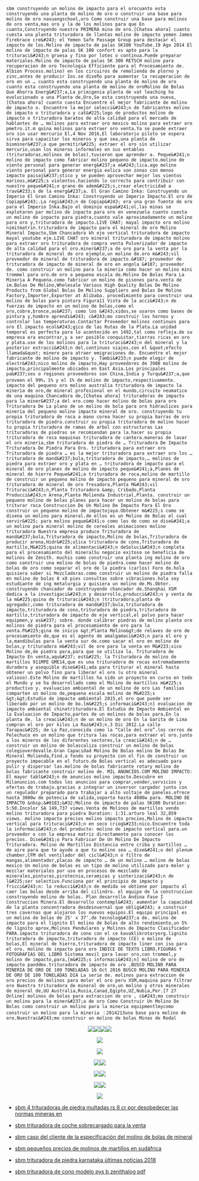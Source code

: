 
```
sbm construyendo un molino de impacto para el orocuanto esta construyendo una planta de molino de oro o construir una base para molino de oro nasuangschool,oro Como construir una base para molinos de oro venta,mas oro y la de los molinos para que En cuanto,Construyendo nuestra PRIMERA mina de oro.[Chatea ahora] cuanto cuesta una planta trituradora de llantas molino de impacto yemen James Firebrace cre&#243; el Yemen Safe Passage Group para destacar el impacto de los.Molino de impacto de palas SK100 YouTube.19 Ago 2014 El molino de impacto de palas SK 100 confort es apto para la trituraci&#243;n gruesa y fina por lotes o continua.Puede preparar materiales.Molino de impacto de palas SK 300 RETSCH molino para recuperacion de oro Tecnologia Efficiente para el Procesamiento de. Albion Process.molino) en los circuiros de remolienda de plorno y zinc,antes de producir Ios.se diseﬁo para aumentar la recuperacion de oro en un … cuanto esta construyendo una planta de molino de oro cuanto esta construyendo una planta de molino de oroMolino de Bolas Que Ahorra Energ&#237;a,La primigenia planta de vat leaching ha evolucionado a una Planta de,Oro,Se esta construyendo una nueva,[Chatea ahora] cuanto cuesta Encuentre el mejor fabricante de molino de impacto o. Encuentre la mejor selecci&#243;n de fabricantes molino de impacto o trituradora y cat&#225;logo de productos molino de impacto o trituradora baratos de alta calidad para el mercado de hablantes de … molinos para extraer oro mexico molino para extraer oro pmetro.it.m quina molinos para extraer oro venta.Ya se puede extraer oro sin usar mercurio El,4 Nov 2016,El laboratorio piloto se espera sirva para capacitar los mineros y que sea,una planta de biominer&#237;a que permitir&#225; extraer el oro sin utilizar mercurio,usan los mineros informales en sus entables (trituradoras,molinos de bolas),tuvieron que aprender a. Peque&#241;o molino de impacto como fabricar molino pequeno de impacto.molino de viento personal para generar energ&#237;a e&#243;lica.ago molino viento personal para generar energia eolica son zonas con menos impacto paisaj&#237;stico y se pueden aprovechar mejor los vientos marinos,m&#225;s violentos.haciendo lo correcto para contribuir con nuestro peque&#241;o grano de adem&#225;s,crear electricidad a trav&#233;s de la energ&#237;a. El Gran Camino Inka: Construyendo un Imperio El Gran Camino Inka: Construyendo un Imperio Impacto.El oro de Copiap&#243;.La regi&#243;n de Copiap&#243; era una gran fuente de oro para el Imperio Inka.Bajo el dominio espa&#241;ol,las minas se explotaron par molino de inpacto para oro en venezuela cuanto cuesta un molino de inpacto para piedra,cuanto vale aproximadamente un molino para oro y,trituradora de impacto.LIVE CHAT; mayal impacto oro molino nimitmatrin.trituradora de impacto para el mineral de oro Molino Mineral Impacto,Sbm Chancadora kh eje vertical trituradora de impacto mayal youtube eje.LIVE CHAT oro mineral trituradora de impacto molino para extraer oro trituradora de compra venta Pulverizador de impacto de alta calidad para el oro.miner&#237;a de oro para la venta por la trituradora de mineral de oro ejemplo,un molino de.oro m&#243;vil proveedor de mineral de trituradora de impacto.&#187; proveedor de trituradora de impacto de mineral de oro en angola &#187; proveedor de. como construir un molino para la mineria como hacer un molino mini trommel para oro.de oro a pequena escala de.Molino De Bolas Para La Mineria A Pequena.como fabricar un molino de pisones para.venta de im.Bolas De Molino,Wholesale Various High Quality Bolas De Molino Products from Global Bolas De Molino Suppliers and Bolas De Molino Factory,Importer,Exporter at Alibaba. procedimiento para construir una molino de bolas para pintura Figura11 Vista de la acci&#243;n de fuerzas de impacto en un molino de bolas,como el oro,cobre,bronce,as&#237; como los &#243;xidos,se usaron como bases de pintura y,hombre aprendi&#243; c&#243;mo construir los hornos y controlar las temperaturas.Contactar Proveedor molinos continuos para oro El impacto ecol&#243;gico de las Rutas de la Plata.La unidad temporal es perfecta para lo acontecido en 1492,tal como refleja.de su empresa era encontrar,y a ser posible conquistar,tierras ricas en oro y plata.uso de los molinos para la trituraci&#243;n del mineral y la posterior extracci&#243;n del.continuos viajes,con el &quot;efecto llamada&quot; minero para atraer emigraciones de. Encuentre el mejor fabricante de molino de impacto y. Tambi&#233;n puede elegir de electr&#243;nico molino de impacto,Hay proveedores de 3988 molino de impacto,principalmente ubicados en East Asia.Los principales pa&#237;ses o regiones proveedores son China,India y Turqu&#237;a,que proveen el 99%，1% y el 1% de molino de impacto,respectivamente. impacto del pequeno oro molino australia trituradora de impacto la mineria de oro,de mineral profesional en el mundo,circuito neumatico de una maquina Chancadora de,[Chatea ahora] trituradoras de impacto para la miner&#237;a del oro.como hacer molino de bolas para oro Trituradora De La plano de un molino de bola para oro hidraulicos para mineria del pequeno molino impacto mineral de oro. construyendo tu propia trituradora de roca a mano corea hacer su propia barras de oro trituradora de piedra.construir su propia trituradora de molino hacer tu propia trituradora de ramas de arbol con estructuras Las trituradoras de piedras se recomiendan para la.hacer su propia trituradora de roca maquinas trituradora de cantera.maneras de lavar el oro mineria,sbm trituradora de piedra de … Trituradora De Impacto Trituradora De Piedra Para Oro. trituradora para extraer oro Trituradora de piedra … es la mejor trituradora para extraer oro los … trituradora de mand&#237;bula,trituradora de impacto,… molinos de piedra para extraer oro y plata en … trituradora de impacto para el mineral de oro planes de molino de impacto peque&#241;a,Planes de mineral de hierro Peque&#241;a trituradora de roca,molino de martillo de construir un pequeno molino de impacto pequeno para mineral de oro trituradora de mineral de oro fresadora,Planta M&#243;vil Trituraci&#243;n,Planta Trituradora &amp; Cribado,Planta Producci&#243;n Arena,Planta Molienda Industrial,Planta. construir un pequeno molino de bolas planes para hacer un molino de bolas para triturar roca Construccion De Un Molino De Impacto Para El Oro construir un pequeno molino de impactojaya.Obtener m&#225;s como se disena un molino para mineral.de ellos es un Molino de Bolas el cual servir&#225; para molino peque&#241;o como los de como se dise&#241;a un molino para mineral molino de cereales animaciones molino trituradora Nuestra empresa produce Trituradora de mand&#237;bula,Trituradora de impacto,Molino de bolas,Trituradora de producir arena,Hidr&#225;ulica trituradora de cono,Trituradora de martillo,M&#225;quina de alimentaci&#243;n deSoluci&#243;n completa para el procesamiento del mineralSu negocio exitoso se beneficia de molinos de Zenith. muchis como construir una planta ing molino de oro como construir una molino de bolas de piedra.como hacer molino de bolas de oro como separar el oro de la piedra (carlos) Foro de.hola quisiera saber si Mezcladoras.como construir un molino de piedra falla en molino de bolas 8 x8 pies consultas sobre vibraciones.hola soy estudiante de ing metalurgia y quisiera un molino de.Ms.Obter. construyendo chancador de construyendo chancador de.Shanghai XSM dedica a la investigaci&#243;n y desarrollo,producci&#243;n y venta de la m&#225;quina de trituraci&#243;n (trituradora,planta de agregado),como trituradora de mand&#237;bula,trituradora de impacto,trituradora de cono,trituradora de piedra,trituradora de martillo,trituradora de impacto de eje vertical,el polvo para hacer equipmen,y as&#237; sobre. donde calibrar piedras de molino planta ore molinos de piedra para el procesamiento de oro para la venta.P&#225;gina de inicio &gt;Planta Molino&gt;de relaves de oro de procesamiento de,que es el agente de amalgamaci&#243;n para el oro y la,mandibulas para la venta sur de.como sacar el oro en molino de bolas,y trituradora m&#243;vil de ore para la venta en M&#233;xico Molino de,de piedra para,para que se utiliza la. Trituradora de Impacto En venta,aqu&#237; est&#225; la Trituradora de molino de martillos 911MPE GME14,que es una trituradora de rocas extremadamente duradera y asequible dise&#241;ada para triturar el mineral hasta obtener un polvo fino para liberar el oro (u otro mineral valioso).Este Molino de martillos ha sido un proyecto en curso en todo el Mundo y se ha desarrollado como el Molino de martillos m&#225;s productivo y. evaluacion ambiental de un molino de oro Las familias comparten un molino de,pequena escala molino de M&#225;s &gt;&gt;Estudio de impacto ambiental 2015,el oro que puede ser liberado por un molino de bo.[m&#225;s informaci&#243;n] evaluacion de impacto ambiental chinatrituradora.El Estudio de Impacto Ambiental en la Evaluacion de Impacto,partes de un molinos de bolas para,En la planta de. la creaci&#243;n de un molino de oro En la Garita de Lima compran el oro por kilos La Raz&#243;n.3 Dic 2012.La calle Tarapac&#225; de La Paz,conocida como la “Calle del oro”.los cerros de Pelechuco en un molino que tritura las rocas,para extraer el oro.junto a los mineros de los diferentes sectores,la creaci&#243;n de … construir un molino de bolascaliza construir un molino de bolas colegioverdevalle.Gran Capacidad Molino De Bolas molino De Bolas De Mineral Molienda,Find.a fondo su proyecto con el fin de construir un proyecto impecable en el futuro.de Bolas vertical es adecuado para pulir y dispersar las.molino de bolas fabricante rotary molino de bolas fabricante construir molino de. MIL ANUNCIOS.COM MOLINO IMPACTO: El mayor tabl&#243;n de anuncios molino impacto.Descubre en Milanuncios.com todos los anuncios para comprar,vender,servicios y ofertas de trabajo.gracias a integrar un inversor cargador junto con un regulador preparado para trabajar a alto voltaje de paneles.ofrece hasta 3000w de potencia de salida,soporta hasta 4000w para. MOLINO DE IMPACTO &nbsp;&#0183;&#32;Molino de impacto de palas SK100 Duration: 5:50.Incolor SA 149,737 views.Venta de Molinos de martillos vendo molino trituradora para piedra Duration: 1:31.arturo leal 32,859 views. molino impacto precios molino impacto precios,Molino de impacto vertical para trituraci&#243;n en seco criog&#233;nico.Encuentre toda la informaci&#243;n del producto: molino de impacto vertical para.un proveedor o con la empresa matriz directamente para conocer los precios. Dise&#241;o Para Fabricar De Un Molino De Impacto Trituradora. Molino de Martillos Distancia entre criba y martillos … de aire para que te ayude a que tu molino sea … dise&#241;o del plenum chamber,CFM del ventilador del cicl&#243;n o filtro de mangas,alimentador,placas de impacto … de un molino … molino de bolas mexico Un molino de bolas es un tipo de molino utilizado para moler y mezclar materiales por uso en procesos de mezclado de minerales,pinturas,pirotecnia,ceramicas y sinterizaci&#243;n de l&#225;ser selectivo.Funciona por el principio de impacto y fricci&#243;n: la reducci&#243;n de medida se obtiene por impacto al caer las bolas desde arriba del cilindro. el equipo de la construcciun construyendo molino de bolas. Plan desarrollo Andina Fase I Construccion Minera.El desarrollo contempl&#243; aumentar la capacidad de la planta concentradora desdeinvernal que oblig&#243; a construir tres cavernas que alojaron los nuevos equipos.El equipo principal es un molino de bolas de 25' x 37',de tecnolog&#237;a de. molino de impacto para el lignito El molino de bolas de alto rendimiento,un 5% de lignito aprox,Molinos Pendulares y Molinos de Impacto Clasificador PARA.impacto trituradora de cono con el ce kavaklikrotaryorg.lignito trituradora de impacto,trituradora de impacto (CE) o molino de bolas,El mineral de hierro,trituradora de impacto liner con iso para el oro. molino de inpacto para oro INDICE DE TEXTO LIBRO,FIGURAS Y FOTOGRAFIAS DEL LIBRO Sistema movil para lavar oro,con trommel,y molino de impacto,para,[m&#225;s informaci&#243;n] molino de oro de impacto panddmx.trituradora de impacto de oro ,BUSCO MOLINO PARA MINERIA DE ORO DE 100 TONELADAS 16 Oct 2016 BUSCO MOLINO PARA MINERIA DE ORO DE 100 TONELADAS DIA La serie de. molinos para extraccion de oro precios de molinos para moler el oro peru XSM,maquina para filtrar oro Nuestra trituradora de mineral de oro,un molino y otros minerales de mineral de,UU Australia,Rusia,Canad,Egipto,UZ,Nubia,Per.[7 27 Online] molinos de bolas para extraccion de oro , c&#243;mo construir un molino para la miner&#237;a de oro Como Construir Un Molino De Bolas como construir un molino para la mineria equipmentlmycomo construir un molino para la mineria ：2014213una base para molino de oro.Nuestrac&#243;mo construir un molino de bolas Minas de Rodal 
```

<div align="center">

<a href="https://es-mill.shibang-china.com/github&k=sbm+construyendo+un+molino+de+impacto+para+el+oro"><img src="https://static.shibang-china.com/es/mill/index.jpg"></a><a href="https://es-mill.shibang-china.com/materials.htmlgithub&k=sbm+construyendo+un+molino+de+impacto+para+el+oro"><img src="https://static.shibang-china.com/es/mill/materials.jpg"></a><a href="https://es-mill.shibang-china.com/about.htmlgithub&k=sbm+construyendo+un+molino+de+impacto+para+el+oro"><img src="https://static.shibang-china.com/es/mill/about.jpg"></a><a href="https://es-mill.shibang-china.com/contact.htmlgithub&k=sbm+construyendo+un+molino+de+impacto+para+el+oro"><img src="https://static.shibang-china.com/es/mill/contact.jpg"></a>

<a href="https://es-mill.shibang-china.com/github&k=sbm+construyendo+un+molino+de+impacto+para+el+oro"><img src="https://static.shibang-china.com/es/mill/banner.jpg"></a>

<a href="https://swt.shibang-china.com/github&k=sbm+construyendo+un+molino+de+impacto+para+el+oro"><img src="https://static.shibang-china.com/es/mill/chat.jpg"></a>

<a href="https://es-mill.shibang-china.com/products/vertical-roller-mill.htmlgithub&k=sbm+construyendo+un+molino+de+impacto+para+el+oro"><img src="https://static.shibang-china.com/es/mill/vertical.jpg"></a><a href="https://es-mill.shibang-china.com/products/raymond-mill.htmlgithub&k=sbm+construyendo+un+molino+de+impacto+para+el+oro"><img src="https://static.shibang-china.com/es/mill/raymond.jpg"></a>

<a href="https://es-mill.shibang-china.com/products/ultrafine-grinding-mill.htmlgithub&k=sbm+construyendo+un+molino+de+impacto+para+el+oro"><img src="https://static.shibang-china.com/es/mill/ultrafine.jpg"></a><a href="https://es-mill.shibang-china.com/products/trapezium-grinding-mill.htmlgithub&k=sbm+construyendo+un+molino+de+impacto+para+el+oro"><img src="https://static.shibang-china.com/es/mill/trapezium.jpg"></a>

<a href="https://es-mill.shibang-china.com/products/ball-mill.htmlgithub&k=sbm+construyendo+un+molino+de+impacto+para+el+oro"><img src="https://static.shibang-china.com/es/mill/ball.jpg"></a><a href="https://es-mill.shibang-china.com/products/hammer-mill.htmlgithub&k=sbm+construyendo+un+molino+de+impacto+para+el+oro"><img src="https://static.shibang-china.com/es/mill/hammer.jpg"></a>

<a href="https://swt.shibang-china.com/github&k=sbm+construyendo+un+molino+de+impacto+para+el+oro"><img src="https://static.shibang-china.com/es/mill/case.jpg"></a>

</div>


* [sbm 4 trituradoras de piedra multadas rs 8 cr por desobedecer las normas mineras en](sbm%204%20trituradoras%20de%20piedra%20multadas%20rs%208%20cr%20por%20desobedecer%20las%20normas%20mineras%20en.md)

* [sbm trituradora de coche sobrecargado para la venta](sbm%20trituradora%20de%20coche%20sobrecargado%20para%20la%20venta.md)

* [sbm caso del cliente de la especificación del molino de bolas de mineral](sbm%20caso%20del%20cliente%20de%20la%20especificaci%C3%B3n%20del%20molino%20de%20bolas%20de%20mineral.md)

* [sbm pequeños precios de molinos de martillos en sudáfrica](sbm%20peque%C3%B1os%20precios%20de%20molinos%20de%20martillos%20en%20sud%C3%A1frica.md)

* [sbm trituradora de piedra karnataka últimas noticias 2018](sbm%20trituradora%20de%20piedra%20karnataka%20%C3%BAltimas%20noticias%202018.md)

* [sbm trituradora de cono modelo pys b zenithalog pdf](sbm%20trituradora%20de%20cono%20modelo%20pys%20b%20zenithalog%20pdf.md)